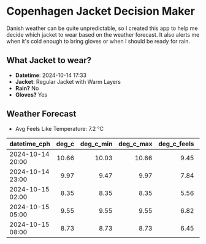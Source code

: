 
# Copenhagen Jacket Decision Maker

Danish weather can be quite unpredictable, so I created this app to help me decide which jacket to wear based on the weather forecast. 
It also alerts me when it's cold enough to bring gloves or when I should be ready for rain.

## What Jacket to wear?

- **Datetime**: 2024-10-14 17:33
- **Jacket**: Regular Jacket with Warm Layers
- **Rain?** No
- **Gloves?** Yes

## Weather Forecast
- Avg Feels Like Temperature: 7.2 °C

| datetime_cph     |   deg_c |   deg_c_min |   deg_c_max |   deg_c_feels | weather   | wind   | rain   |
|:-----------------|--------:|------------:|------------:|--------------:|:----------|:-------|:-------|
| 2024-10-14 20:00 |   10.66 |       10.03 |       10.66 |          9.45 | Clouds    | Low    | None   |
| 2024-10-14 23:00 |    9.97 |        9.47 |        9.97 |          7.84 | Clouds    | Low    | None   |
| 2024-10-15 02:00 |    8.35 |        8.35 |        8.35 |          5.56 | Clouds    | Low    | None   |
| 2024-10-15 05:00 |    9.55 |        9.55 |        9.55 |          6.82 | Clouds    | Medium | None   |
| 2024-10-15 08:00 |    8.73 |        8.73 |        8.73 |          6.45 | Clouds    | Low    | None   |
        